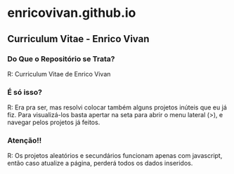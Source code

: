 # enricovivan.github.io
## Curriculum Vitae - Enrico Vivan

### Do Que o Repositório se Trata?
R: Curriculum Vitae de Enrico Vivan

### É só isso?
R: Era pra ser, mas resolvi colocar também alguns projetos inúteis que eu já fiz.
Para visualizá-los basta apertar na seta para abrir o menu lateral (>), e navegar pelos projetos já feitos.

### Atenção!!
R: Os projetos aleatórios e secundários funcionam apenas com javascript, então caso atualize a página, perderá todos os dados inseridos.


